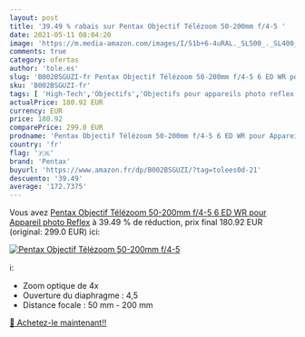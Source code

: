```yaml
---
layout: post
title: '39.49 % rabais sur Pentax Objectif Télézoom 50-200mm f/4-5 '
date: 2021-05-11 08:04:20
image: 'https://m.media-amazon.com/images/I/51b+6-4uRAL._SL500_._SL400_.jpg'
comments: true
category: ofertas
author: 'tole.es'
slug: 'B002BSGUZI-fr Pentax Objectif Télézoom 50-200mm f/4-5 6 ED WR pour...'
sku: 'B002BSGUZI-fr'
tags: [ 'High-Tech','Objectifs','Objectifs pour appareils photo reflex et hybrides','Objectifs pour reflex','Photo et caméscopes','pentax', ]
actualPrice: 180.92 EUR
currency: EUR
price: 180.92
comparePrice: 299.0 EUR
prodname: 'Pentax Objectif Télézoom 50-200mm f/4-5 6 ED WR pour Appareil photo Reflex'
country: 'fr'
flag: '🇫🇷'
brand: 'Pentax'
buyurl: 'https://www.amazon.fr/dp/B002BSGUZI/?tag=tolees0d-21'
descuento: '39.49'
average: '172.7375'
---
```


Vous avez [Pentax Objectif Télézoom 50-200mm f/4-5 6 ED WR pour Appareil photo Reflex](https://www.amazon.fr/dp/B002BSGUZI/?tag=tolees0d-21)  à  39.49 % de réduction, prix final  180.92 EUR (original: 299.0 EUR) ici:

[![Pentax Objectif Télézoom 50-200mm f/4-5 ](https://m.media-amazon.com/images/I/51b+6-4uRAL._SL500_._SL400_.jpg)](https://www.amazon.fr/dp/B002BSGUZI/?tag=tolees0d-21)

ℹ️:

- Zoom optique de 4x
- Ouverture du diaphragme : 4,5
- Distance focale : 50 mm - 200 mm

[🛒 Achetez-le maintenant!!](https://www.amazon.fr/dp/B002BSGUZI/?tag=tolees0d-21)
